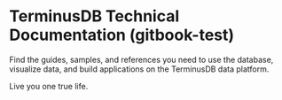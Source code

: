 # TerminusDB Technical Documentation (gitbook-test)

Find the guides, samples, and references you need to use the database, visualize data, and build applications on the TerminusDB data platform.



Live you one true life.&#x20;
